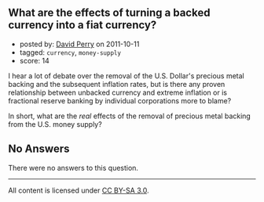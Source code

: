 ## What are the effects of turning a backed currency into a fiat currency?

- posted by: [David Perry](https://stackexchange.com/users/-1/8-david-perry) on 2011-10-11
- tagged: `currency`, `money-supply`
- score: 14

I hear a lot of debate over the removal of the U.S. Dollar's precious metal backing and the subsequent inflation rates, but is there any proven relationship between unbacked currency and extreme inflation or is fractional reserve banking by individual corporations more to blame?

In short, what are the *real* effects of the removal of precious metal backing from the U.S. money supply?

## No Answers

There were no answers to this question.


---

All content is licensed under [CC BY-SA 3.0](https://creativecommons.org/licenses/by-sa/3.0/).
